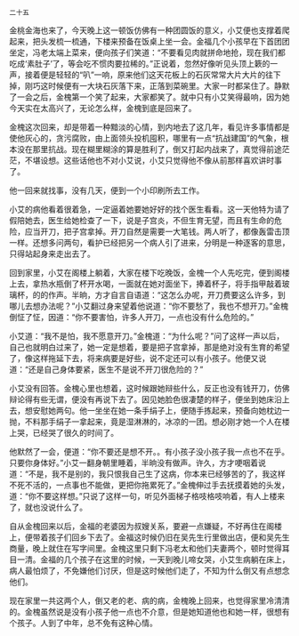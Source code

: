     二十五 

   金桃金海也来了，今天晚上这一顿饭仿佛有一种团圆饭的意义，小艾便也支撑着爬起来，把头发梳一梳通，下楼来预备在饭桌上坐一会。金福几个小孩早在下首团团坐定，冯老太端上菜来，便向孩子们笑道：“不要看见肉就拼命地抢，现在我们都吃成‘素肚子’了，等会吃不惯肉要拉稀的。”正说着，忽然好像听见头顶上簌的一声，接着便是轻轻的“叭”一响，原来他们这天花板上的石灰常常大片大片的往下掉，刚巧这时候便有一大块石灰落下来，正落到菜碗里。大家一时都呆住了。静默了一会之后，金槐第一个笑了起来，大家都笑了。就中只有小艾笑得最响，因为她今天实在太高兴了，无论怎么样，金槐到底是回来了。

   金槐这次回来，却是带着一种黯淡的心情，到内地去了这几年，看见许多事情都是使他灰心的，贪污腐败，由上面领头投机囤积，哪里有一点“抗战建国”的气象，根本没在那里抗战。现在糊里糊涂的算是胜利了，倒又打起内战来了，真觉得前途茫茫，不堪设想。这些话他也不对小艾说，小艾只觉得他不像从前那样喜欢讲时事了。

   他一回来就找事，没有几天，便到一个小印刷所去工作。

   小艾的病他看着很着急，一定逼着她要她好好的找个医生看看。这一天他特为请了假陪她去，医生给她检查了一下，说是子宫炎，不但生育无望，而且有生命的危险，应当开刀，把子宫拿掉。开刀自然是需要一大笔钱。两人听了，都像轰雷击顶一样。还想多问两句，看护已经把另一个病人引了进来，分明是一种逐客的意思，只得站起身来走出去了。

   回到家里，小艾在阁楼上躺着，大家在楼下吃晚饭，金槐一个人先吃完，便到阁楼上去，拿热水瓶倒了杯开水喝，一面就在她对面坐下，捧着杯子，将手指甲敲着玻璃杯，的的作声。半晌，方才自言自语道：“这怎么办呢，开刀费要这么许多，到哪儿去想办法呢？”小艾翻过身来望着他说道：“你不要愁了，我也不想开刀。”金槐倒怔了怔，因道：“你不要害怕，许多人开刀，一点也没有什么危险的。”

   小艾道：“我不是怕，我不愿意开刀。”金槐道：“为什么呢？”问了这样一声以后，自己也就明白过来了，她一定是想着，要是把子宫拿掉，那是绝对没有生育的希望了，像这样拖延下去，将来病要是好些，说不定还可以有小孩子。他便又说道：“还是自己身体要紧，医生不是说不开刀很危险的？”

   小艾没有回答。金槐心里也想着，这时候跟她辩些什么，反正也没有钱开刀，仿佛辩论得有些无谓，便没有再说下去了。因见她脸色很凄楚的样子，便坐到她床沿上去，想安慰她两句。他一坐坐在她一条手绢子上，便随手拣起来，预备向她枕边一抛，不料那手绢子一拿起来，竟是湿淋淋的，冰凉的一团。想必刚才她一个人在楼上哭，已经哭了很久的时间了。

   他默然了一会，便道：“你不要还是想不开。。有小孩子没小孩子我一点也不在乎。只要你身体好。”小艾一翻身朝里睡着，半晌没有做声。许久，方才哽咽着说道：“不是，我不是别的，我只恨我自己生了这病，你本来已经够苦的了，我这样不死不活的，一点事也不能做，更把你拖累死了。”金槐伸过手去抚摸着她的头发，道：“你不要这样想。”只说了这样一句，听见外面梯子格吱格吱响着，有人上楼来了，就也没说什么了。

   自从金槐回来以后，金福的老婆因为叔嫂关系，要避一点嫌疑，不好再住在阁楼上，便带着孩子们回乡下去了。金福这时候仍旧在吴先生行里做出店，便和吴先生商量，晚上就住在写字间里。金槐这里只剩下冯老太和他们夫妻两个，顿时觉得耳目一清。金福的几个孩子在这里的时候，一天到晚儿啼女哭，小艾生病躺在床上，病人最怕烦了，不免嫌他们讨厌，但是这时候他们走了，不知为什么倒又有点想念他们。

   现在家里一共这两个人，倒又老的老、病的病，金槐晚上回来，也觉得家里冷清清的。金槐虽然说是没有小孩子他一点也不介意，但是她知道他也和她一样，很想有个孩子。人到了中年，总不免有这种心情。

